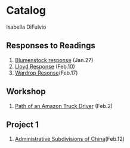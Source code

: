# Catalog 

Isabella DiFulvio

## Responses to Readings

1. [Blumenstock response](https://github.com/ixdifulvio/workshop/blob/master/blumenstock.md) (Jan.27)
2. [Lloyd Response](https://github.com/ixdifulvio/workshop/blob/master/lloyd.md)
(Feb.10)
3. [Wardrop Resonse](https://github.com/ixdifulvio/workshop/blob/master/wardrop.md)(Feb.17)

## Workshop

1. [Path of an Amazon Truck Driver](https://github.com/ixdifulvio/workshop/blob/master/Path_of_an_Amazon_Truck.png) (Feb.2)

## Project 1

1. [Administrative Subdivisions of China](https://github.com/ixdifulvio/workshop/blob/master/project1.md)(Feb.12)
